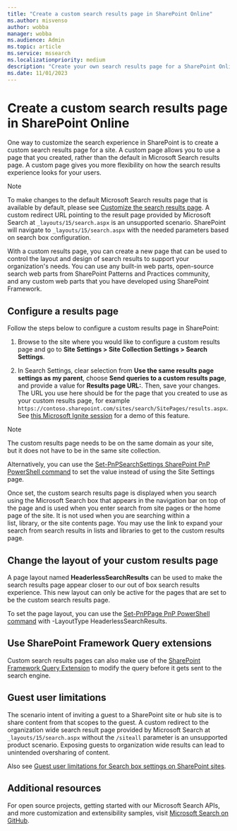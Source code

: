 ```yaml
---
title: "Create a custom search results page in SharePoint Online"
ms.author: misvenso
author: wobba
manager: wobba
ms.audience: Admin
ms.topic: article
ms.service: mssearch
ms.localizationpriority: medium
description: "Create your own search results page for a SharePoint Online site"
ms.date: 11/01/2023
---
```


# Create a custom search results page in SharePoint Online

One way to customize the search experience in SharePoint is to create a custom search results page for a site. A custom page allows you to use a page that you created, rather than the default in Microsoft Search results page. A custom page gives you more flexibility on how the search results experience looks for your users.

>[!NOTE]
> To make changes to the default Microsoft Search results page that is
available by default, please see [Customize the search results page](customize-search-page.md).
> A custom redirect URL pointing to the result page provided by Microsoft Search at `_layouts/15/search.aspx` is an unsupported scenario. SharePoint will navigate to `_layouts/15/search.aspx` with the needed parameters based on search box configuration.

With a custom results page, you can create a new page that can be used to control the layout and design of search results to support your organization's needs. You can use any built-in web parts, open-source search web parts from SharePoint Patterns and Practices community, and any custom web parts that you have developed using SharePoint Framework.

## Configure a results page

Follow the steps below to configure a custom results page in SharePoint:

1. Browse to the site where you would like to configure a custom results page and go to **Site Settings > Site Collection Settings > Search Settings**.

2. In Search Settings, clear selection from **Use the same results page settings as my parent**, choose **Send queries to a custom results page**, and provide a value for **Results page URL:**. Then, save your changes. The URL you use here should be for the page that you created to use as your custom results page, for example `https://contoso.sharepoint.com/sites/search/SitePages/results.aspx`. See [this Microsoft Ignite session](https://youtu.be/jKpIDBalLW0?t=1508) for a demo of this feature.

>[!NOTE]
> The custom results page needs to be on the same domain as your site, but it does not have to be in the same site collection.  

Alternatively, you can use the [Set-PnPSearchSettings SharePoint PnP PowerShell command](https://pnp.github.io/powershell/cmdlets/Set-PnPSearchSettings.html) to set the value instead of using the Site Settings page.

Once set, the custom search results page is displayed when you search using the Microsoft Search box that appears in the navigation bar on top of the page and is used when you enter search from site pages or the home page of the site. It is not used when you are searching within a list, library, or the site contents page. You may use the link to expand your search from search results in lists and libraries to get to the custom results page.

## Change the layout of your custom results page

A page layout named **HeaderlessSearchResults** can be used to make the search results page appear closer to our out of box search results experience. This new layout can only be active for the pages that are set to be the custom search results page.

To set the page layout, you can use the [Set-PnPPage PnP PowerShell
command](https://pnp.github.io/powershell/cmdlets/Set-PnPPage.html) with -LayoutType HeaderlessSearchResults.

## Use SharePoint Framework Query extensions

Custom search results pages can also make use of the [SharePoint Framework Query Extension](/sharepoint/dev/spfx/building-search-extensions) to modify the query before it gets sent to the search engine.

## Guest user limitations

The scenario intent of inviting a guest to a SharePoint site or hub site is to share content from that scopes to the guest. A custom redirect to the organization wide search result page provided by Microsoft Search at `_layouts/15/search.aspx` without the `/siteall` parameter is an unsupported product scenario. Exposing guests to organization wide results can lead to unintended oversharing of content.

Also see [Guest user limitations for Search box settings on SharePoint sites](./manage-spo-search-box.md).

## Additional resources

For open source projects, getting started with our Microsoft Search
APIs, and more customization and extensibility samples, visit [Microsoft
Search on GitHub](https://github.com/microsoft-search).
